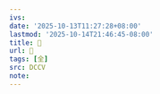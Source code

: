 ```yaml
---
ivs:
date: '2025-10-13T11:27:28+08:00'
lastmod: '2025-10-14T21:46:45-08:00'
title: 󰗻
url: 󰗻
tags: [全]
src: DCCV
note:
---
```


